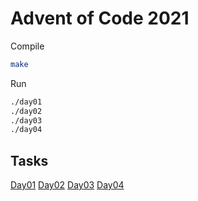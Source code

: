 # Advent of Code 2021

Compile

```bash
make
```

Run
```bash
./day01
./day02
./day03
./day04
```

## Tasks

[Day01](./tasks/day01.md)
[Day02](./tasks/day02.md)
[Day03](./tasks/day03.md)
[Day04](./tasks/day04.md)
